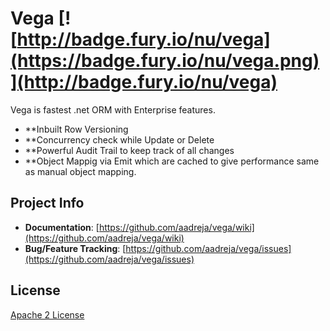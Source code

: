 # Vega [![http://badge.fury.io/nu/vega](https://badge.fury.io/nu/vega.png)](http://badge.fury.io/nu/vega)

Vega is fastest .net ORM with Enterprise features. 

* **Inbuilt Row Versioning
* **Concurrency check while Update or Delete
* **Powerful Audit Trail to keep track of all changes
* **Object Mappig via Emit which are cached to give performance same as manual object mapping.

## Project Info

* **Documentation**: [https://github.com/aadreja/vega/wiki](https://github.com/aadreja/vega/wiki)
* **Bug/Feature Tracking**: [https://github.com/aadreja/vega/issues](https://github.com/aadreja/vega/issues)

## License

[Apache 2 License](https://github.com/aadreja/vega/blob/master/LICENSE.txt)

